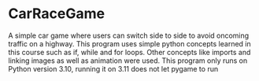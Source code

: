 # CarRaceGame
A simple car game where users can switch side to side to avoid oncoming traffic on a highway.
This program uses simple python concepts learned in this course such as if, while and for loops.
Other concepts like imports and linking images as well as animation were used.
This program only runs on Python version 3.10, running it on 3.11 does not let pygame to run
